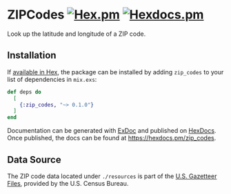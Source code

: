 # ZIPCodes [![Hex.pm](https://img.shields.io/hexpm/v/zip_codes?style=flat-square)](https://hex.pm/packages/zip_codes) [![Hexdocs.pm](https://img.shields.io/badge/hex.pm-docs-blue?style=flat)](https://hexdocs.pm/zip_codes)


Look up the latitude and longitude of a ZIP code.

## Installation

If [available in Hex](https://hex.pm/docs/publish), the package can be installed
by adding `zip_codes` to your list of dependencies in `mix.exs`:

```elixir
def deps do
  [
    {:zip_codes, "~> 0.1.0"}
  ]
end
```

Documentation can be generated with [ExDoc](https://github.com/elixir-lang/ex_doc)
and published on [HexDocs](https://hexdocs.pm). Once published, the docs can
be found at <https://hexdocs.pm/zip_codes>.

## Data Source

The ZIP code data located under `./resources` is part of the [U.S. Gazetteer Files],
provided by the U.S. Census Bureau.

[U.S. Gazetteer Files]: https://www.census.gov/geographies/reference-files/time-series/geo/gazetteer-files.html
